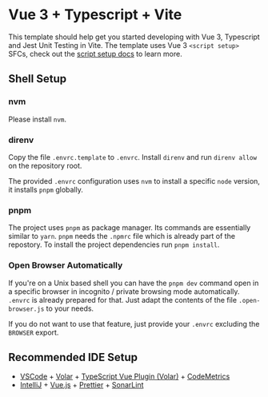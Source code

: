 # Vue 3 + Typescript + Vite

This template should help get you started developing with Vue 3, Typescript and Jest Unit Testing in Vite. The template uses Vue 3 `<script setup>` SFCs, check out the [script setup docs](https://v3.vuejs.org/api/sfc-script-setup.html#sfc-script-setup) to learn more.

## Shell Setup
### nvm
Please install `nvm`.

### direnv
Copy the file `.envrc.template` to `.envrc`.
Install `direnv` and run `direnv allow` on the repository root.

The provided `.envrc` configuration uses `nvm` to install a specific `node` version, it installs `pnpm` globally.

### pnpm
The project uses `pnpm` as package manager. Its commands are essentially similar to `yarn`. `pnpm` needs the `.npmrc` file which is already part of the repostory. To install the project dependencies run `pnpm install`.

### Open Browser Automatically
If you're on a Unix based shell you can have the `pnpm dev` command open in a specific browser in incognito / private browsing mode automatically.
`.envrc` is already prepared for that. Just adapt the contents of the file `.open-browser.js` to your needs.

If you do not want to use that feature, just provide your `.envrc` excluding the `BROWSER` export.

## Recommended IDE Setup
- [VSCode](https://code.visualstudio.com/) + [Volar](https://marketplace.visualstudio.com/items?itemName=johnsoncodehk.volar) + [TypeScript Vue Plugin (Volar)](https://marketplace.visualstudio.com/items?itemName=johnsoncodehk.vscode-typescript-vue-plugin) + [CodeMetrics](https://marketplace.visualstudio.com/items?itemName=kisstkondoros.vscode-codemetrics)
- [IntelliJ](https://www.jetbrains.com/de-de/idea/) + [Vue.js](https://plugins.jetbrains.com/plugin/9442-vue-js) + [Prettier](https://plugins.jetbrains.com/plugin/10456-prettier) + [SonarLint](https://plugins.jetbrains.com/plugin/7973-sonarlint)

